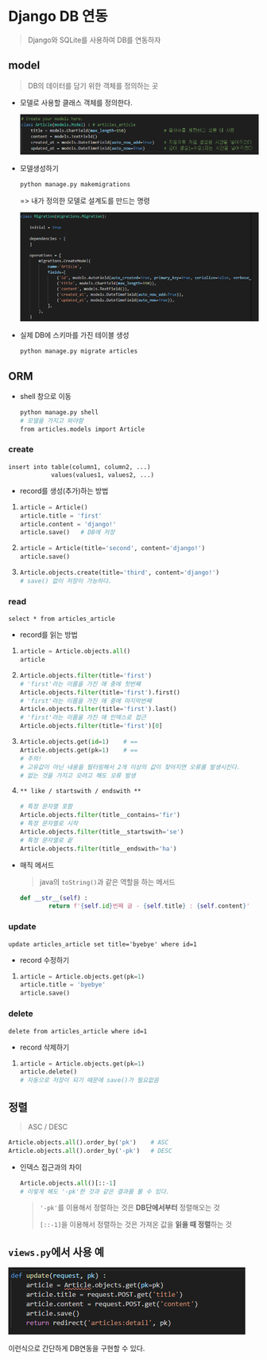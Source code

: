 # Django DB 연동

> Django와 SQLite를 사용하여 DB를 연동하자

## model

> DB의 데이터를 담기 위한 객체를 정의하는 곳

* 모델로 사용할 클래스 객체를 정의한다.

  ![image-20200615142721981](../images/image-20200615142721981.png)

* 모델생성하기

  ```bash
  python manage.py makemigrations
  ```

  => 내가 정의한 모델로 설계도를 만드는 명령

  ![image-20200615143046814](../images/image-20200615143046814.png)

* 실제 DB에 스키마를 가진 테이블 생성

  ```bash
  python manage.py migrate articles
  ```

## ORM

* shell 창으로 이동

  ```bash
  python manage.py shell
  # 모델을 가지고 와야함
  from articles.models import Article
  ```

### create

```sqlite
insert into table(column1, column2, ...)
			values(values1, values2, ...) 
```

* record를 생성(추가)하는 방법

1. ```python
   article = Article()
   article.title = 'first'
   article.content = 'django!'
   article.save()	# DB에 저장
   ```

2. ```python
   article = Article(title='second', content='django!')
   article.save()
   ```

3. ```python
   Article.objects.create(title='third', content='django!')
   # save() 없이 저장이 가능하다.
   ```

### read

```sqlite
select * from articles_article
```

* record를 읽는 방법

1. ```python
   article = Article.objects.all()
   article
   ```

2. ```python
   Article.objects.filter(title='first')
   # 'first'라는 이름을 가진 애 중에 첫번째
   Article.objects.filter(title='first').first()
   # 'first'라는 이름을 가진 애 중에 마지막번째
   Article.objects.filter(title='first').last()
   # 'first'라는 이름을 가진 애 인덱스로 접근
   Article.objects.filter(title='first')[0]
   ```

3. ```python
   Article.objects.get(id=1)	# ==
   Article.objects.get(pk=1)	# ==
   # 주의!
   # 고유값이 아닌 내용을 필터링해서 2개 이상의 값이 찾아지면 오류를 발생시킨다.
   # 없는 것을 가지고 오려고 해도 오류 발생
   ```

4. ```markdown
   ** like / startswith / endswith **
   ```

   ```python
   # 특정 문자열 포함
   Article.objects.filter(title__contains='fir')
   # 특정 문자열로 시작
   Article.objects.filter(title__startswith='se')
   # 특정 문자열로 끝
   Article.objects.filter(title__endswith='ha')
   ```

* 매직 메서드

  > java의 `toString()`과 같은 역할을 하는 메서드

  ```python
  def __str__(self) :
          return f'{self.id}번째 글 - {self.title} : {self.content}'
  ```

### update

```sqlite
update articles_article set title='byebye' where id=1
```

* record 수정하기

1. ```python
   article = Article.objects.get(pk=1)
   article.title = 'byebye'
   article.save()
   ```

### delete

```sqlite
delete from articles_article where id=1
```

* record 삭제하기

1. ```python
   article = Article.objects.get(pk=1)
   article.delete()
   # 자동으로 저장이 되기 때문에 save()가 필요없음
   ```

## 정렬

> ASC / DESC

```python
Article.objects.all().order_by('pk')	# ASC
Article.objects.all().order_by('-pk')	# DESC
```

* 인덱스 접근과의 차이

  ```python
  Article.objects.all()[::-1]
  # 이렇게 해도 '-pk'한 것과 같은 결과를 볼 수 있다.
  ```

  > `'-pk'`를 이용해서 정렬하는 것은 **DB단에서부터** 정렬해오는 것
  >
  > `[::-1]`을 이용해서 정렬하는 것은 가져온 값을 **읽을 때 정렬**하는 것

## `views.py`에서 사용 예

![image-20200616174050234](../images/image-20200616174050234.png)

이런식으로 간단하게 DB연동을 구현할 수 있다.